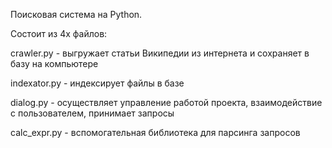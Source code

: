 Поисковая система на Python.

Состоит из 4х файлов:

crawler.py - выгружает статьи Википедии из интернета и сохраняет в базу на компьютере

indexator.py - индексирует файлы в базе

dialog.py - осуществляет управление работой проекта, взаимодействие с пользователем, принимает запросы

calc_expr.py - вспомогательная библиотека для парсинга запросов

